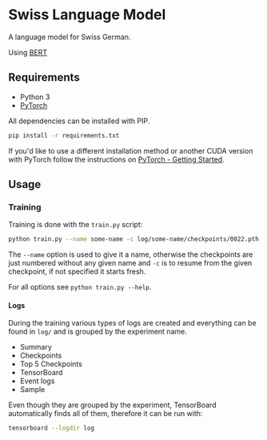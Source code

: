# Swiss Language Model

A language model for Swiss German.

Using [BERT][arxiv-bert]

## Requirements

- Python 3
- [PyTorch][pytorch]

All dependencies can be installed with PIP.

```sh
pip install -r requirements.txt
```

If you'd like to use a different installation method or another CUDA version
with PyTorch follow the instructions on
[PyTorch - Getting Started][pytorch-started].


## Usage

### Training

Training is done with the `train.py` script:

```sh
python train.py --name some-name -c log/some-name/checkpoints/0022.pth --train-text /path/to/text.tsv --validation-text /path/to/text.tsv
```

The `--name` option is used to give it a name, otherwise the checkpoints are
just numbered without any given name and `-c` is to resume from the given
checkpoint, if not specified it starts fresh.

For all options see `python train.py --help`.

#### Logs

During the training various types of logs are created and everything can be
found in `log/` and is grouped by the experiment name.

- Summary
- Checkpoints
- Top 5 Checkpoints
- TensorBoard
- Event logs
- Sample

Even though they are grouped by the experiment, TensorBoard automatically finds
all of them, therefore it can be run with:

```sh
tensorboard --logdir log
```

[arxiv-bert]: https://arxiv.org/abs/1810.04805
[pytorch]: https://pytorch.org/
[pytorch-started]: https://pytorch.org/get-started/locally/
